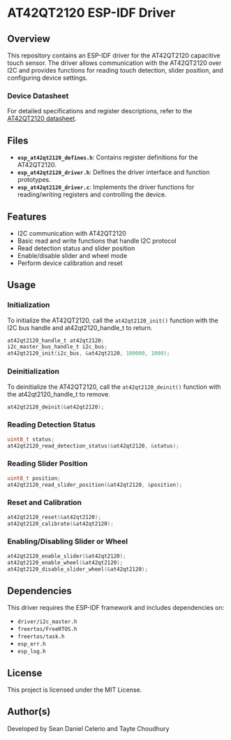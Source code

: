 # AT42QT2120 ESP-IDF Driver

## Overview
This repository contains an ESP-IDF driver for the AT42QT2120 capacitive touch sensor. The driver allows communication with the AT42QT2120 over I2C and provides functions for reading touch detection, slider position, and configuring device settings.

### Device Datasheet
For detailed specifications and register descriptions, refer to the [AT42QT2120 datasheet](https://ww1.microchip.com/downloads/en/DeviceDoc/doc9634.pdf).

## Files
- **`esp_at42qt2120_defines.h`**: Contains register definitions for the AT42QT2120.
- **`esp_at42qt2120_driver.h`**: Defines the driver interface and function prototypes.
- **`esp_at42qt2120_driver.c`**: Implements the driver functions for reading/writing registers and controlling the device.

## Features
- I2C communication with AT42QT2120
- Basic read and write functions that handle I2C protocol
- Read detection status and slider position
- Enable/disable slider and wheel mode
- Perform device calibration and reset

## Usage
### Initialization
To initialize the AT42QT2120, call the `at42qt2120_init()` function with the I2C bus handle and at42qt2120_handle_t to return.

```c
at42qt2120_handle_t at42qt2120;
i2c_master_bus_handle_t i2c_bus;
at42qt2120_init(i2c_bus, &at42qt2120, 100000, 1000);
```

### Deinitialization
To deinitialize the AT42QT2120, call the `at42qt2120_deinit()` function with the at42qt2120_handle_t to remove.
```c
at42qt2120_deinit(&at42qt2120);
```

### Reading Detection Status
```c
uint8_t status;
at42qt2120_read_detection_status(&at42qt2120, &status);
```

### Reading Slider Position
```c
uint8_t position;
at42qt2120_read_slider_position(&at42qt2120, &position);
```

### Reset and Calibration
```c
at42qt2120_reset(&at42qt2120);
at42qt2120_calibrate(&at42qt2120);
```

### Enabling/Disabling Slider or Wheel
```c
at42qt2120_enable_slider(&at42qt2120);
at42qt2120_enable_wheel(&at42qt2120);
at42qt2120_disable_slider_wheel(&at42qt2120);
```

## Dependencies
This driver requires the ESP-IDF framework and includes dependencies on:
- `driver/i2c_master.h`
- `freertos/FreeRTOS.h`
- `freertos/task.h`
- `esp_err.h`
- `esp_log.h`

## License
This project is licensed under the MIT License.

## Author(s)
Developed by Sean Daniel Celerio and Tayte Choudhury